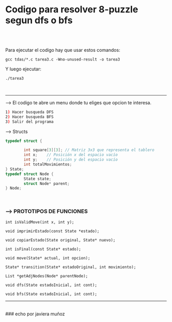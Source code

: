 # Codigo para resolver 8-puzzle segun dfs o bfs

<br>
<br>

Para ejecutar el codigo hay que usar estos comandos:
````console
gcc tdas/*.c tarea3.c -Wno-unused-result -o tarea3
````

Y luego ejecutar:
````console
./tarea3
````

<br>

<hr>

--> El codigo te abre un menu donde tu eliges que opcion te interesa.

````bash
1) Hacer busqueda DFS
2) Hacer busqueda BFS
3) Salir del programa

````

--> Structs

````c
typedef struct {

		int square[3][3]; // Matriz 3x3 que representa el tablero
		int x;    // Posición x del espacio vacío
		int y;    // Posición y del espacio vacío
		int totalMovimientos;
} State;
typedef struct Node {
		State state;
		struct Node* parent;
} Node;
````
<br>

### --> PROTOTIPOS DE FUNCIONES 

`int isValidMove(int x, int y);`

`void imprimirEstado(const State *estado);`

`void copiarEstado(State original, State* nuevo);`

`int isFinal(const State* estado);`

`void move(State* actual, int opcion);`

`State* transition(State* estadoOriginal, int movimiento);`

`List *getAdjNodes(Node* parentNode);`

`void dfs(State estadoInicial, int cont);`

`void bfs(State estadoInicial, int cont);`
<br>

<hr>

<br>
### echo por javiera muñoz
